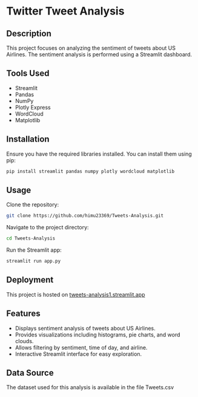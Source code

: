 # Twitter Tweet Analysis

## Description
This project focuses on analyzing the sentiment of tweets about US Airlines. The sentiment analysis is performed using a Streamlit dashboard. 

## Tools Used
- Streamlit
- Pandas
- NumPy
- Plotly Express
- WordCloud
- Matplotlib

## Installation
Ensure you have the required libraries installed. You can install them using pip:

```bash
pip install streamlit pandas numpy plotly wordcloud matplotlib
```

## Usage
Clone the repository:
```bash
git clone https://github.com/himu23369/Tweets-Analysis.git
```

Navigate to the project directory:
```bash
cd Tweets-Analysis
```
Run the Streamlit app:
```bash
streamlit run app.py
```

## Deployment
This project is hosted on [tweets-analysis1.streamlit.app](URL)

## Features
- Displays sentiment analysis of tweets about US Airlines.
- Provides visualizations including histograms, pie charts, and word clouds.
- Allows filtering by sentiment, time of day, and airline.
- Interactive Streamlit interface for easy exploration.

## Data Source
The dataset used for this analysis is available in the file Tweets.csv
